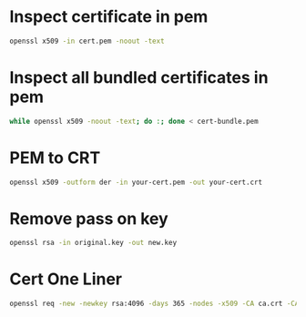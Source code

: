 
# Inspect certificate in pem

```bash
openssl x509 -in cert.pem -noout -text
```

# Inspect all bundled certificates in pem

```bash
while openssl x509 -noout -text; do :; done < cert-bundle.pem
```

# PEM to CRT

```bash
openssl x509 -outform der -in your-cert.pem -out your-cert.crt
```

# Remove pass on key

```bash
openssl rsa -in original.key -out new.key
```

# Cert One Liner

```bash
openssl req -new -newkey rsa:4096 -days 365 -nodes -x509 -CA ca.crt -CAkey ca.key     -subj "/CN=cn/O=org/OU=ou" -keyout cert.key  -out cert.crt
```

